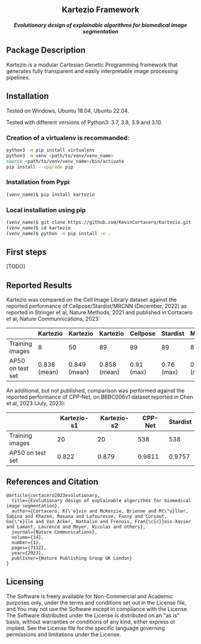 <h2 align="center"> Kartezio Framework </h2>
<h5 align="center"> Evolutionary design of explainable algorithms for biomedical image segmentation </h5>

## Package Description
Kartezio is a modular Cartesian Genetic Programming framework that generates fully transparent and easily interpretable image processing pipelines.

## Installation

Tested on Windows, Ubuntu 18.04, Ubuntu 22.04.

Tested with different versions of Python3: 3.7, 3.8, 3.9 and 3.10.


### Creation of a virtualenv is recommanded:

```bash
python3 -m pip install virtualenv
python3 -m venv <path/to/venv/venv_name>
source <path/to/venv/venv_name>/bin/activate
pip install --upgrade pip
```

### Installation from Pypi

```bash
(venv_name)$ pip install kartezio
```

### Local installation using pip

```bash
(venv_name)$ git clone https://github.com/KevinCortacero/Kartezio.git
(venv_name)$ cd kartezio
(venv_name)$ python -m pip install -e .
```
## First steps
[TODO]

## Reported Results
Kartezio was compared on the Cell Image Library dataset against the reported performance of Cellpose/Stardist/MRCNN (December, 2022) as reported in Stringer et al, Nature Methods, 2021 and published in Cortacero et al, Nature Communnications, 2023:

|                  | Kartezio | Kartezio | Kartezio | Cellpose | Stardist | MRCNN |
|------------------|----------|----------|----------|----------|----------|-------|
| Training images  | 8        | 50       | 89       | 89       | 89       | 89    |
| AP50 on test set | 0.838 (mean)| 0.849 (mean)| 0.858 (mean) | 0.91 (max)   | 0.76 (max)     | 0.80 (max) |

An additional, but not published, comparison was performed against the reported performance of CPP-Net, on BBBC006v1 dataset reported in Chen et al, 2023 (July, 2023):

|                  | Kartezio-s1 | Kartezio-s2 | CPP-Net | Stardist | 
|------------------|-------------|-------------|---------|----------|
| Training images  | 20          | 20          | 538     |   538    | 
| AP50 on test set | 0.822       | 0.879       | 0.9811  | 0.9757   |

## References and Citation
```
@article{cortacero2023evolutionary,
  title={Evolutionary design of explainable algorithms for biomedical image segmentation},
  author={Cortacero, K{\'e}vin and McKenzie, Brienne and M{\"u}ller, Sabina and Khazen, Roxana and Lafouresse, Fanny and Corsaut, Ga{\"e}lle and Van Acker, Nathalie and Frenois, Fran{\c{c}}ois-Xavier and Lamant, Laurence and Meyer, Nicolas and others},
  journal={Nature Communications},
  volume={14},
  number={1},
  pages={7112},
  year={2023},
  publisher={Nature Publishing Group UK London}
}
```


## Licensing
The Software is freely available for Non-Commercial and Academic purposes only, under the terms and conditions set out in the License file, and You may not use the Software except in compliance with the License.
The Software distributed under the License is distributed on an "as is" basis, without warranties or conditions of any kind, either express or implied.
See the License file for the specific language governing permissions and limitations under the License.
